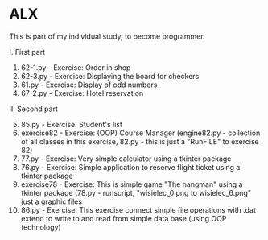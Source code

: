 # ALX
This is part of my individual study, to become programmer.

I. First part

1. 62-1.py - Exercise: Order in shop
2. 62-3.py - Exercise: Displaying the board for checkers
3. 61.py   - Exercise: Display of odd numbers
4. 67-2.py - Exercise: Hotel reservation

II. Second part

5. 85.py        - Exercise: Student's list
6. exercise82   - Exercise: (OOP) Course Manager (engine82.py - collection of all classes in this exercise, 82.py - this is just a "RunFILE" to exercise 82)
7. 77.py        - Exercise: Very simple calculator using a tkinter package
8. 76.py        - Exercise: Simple application to reserve flight ticket using a tkinter package
9. exercise78   - Exercise: This is simple game "The hangman" using a tkinter package (78.py - runscript, "wisielec_0.png to  wisielec_6.png" just a graphic files
10. 86.py       - Exercise: This exercise connect simple file operations with .dat extend to write to and read from simple data base (using OOP technology)
